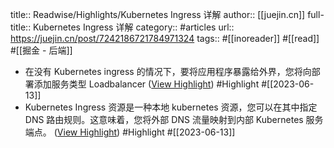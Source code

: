 title:: Readwise/Highlights/Kubernetes Ingress 详解
author:: [[juejin.cn]]
full-title:: Kubernetes Ingress 详解
category:: #articles
url:: https://juejin.cn/post/7242186721784971324
tags:: #[[inoreader]] #[[read]] #[[掘金 - 后端]]

- 在没有 Kubernetes ingress 的情况下，要将应用程序暴露给外界，您将向部署添加服务类型 Loadbalancer ([View Highlight](https://read.readwise.io/read/01h2spbm6g16haw71n50zry85m)) #Highlight #[[2023-06-13]]
- Kubernetes Ingress 资源是一种本地 kubernetes 资源，您可以在其中指定 DNS 路由规则。这意味着，您将外部 DNS 流量映射到内部 Kubernetes 服务端点。 ([View Highlight](https://read.readwise.io/read/01h2spd6wfdtrv97brpe45bx0m)) #Highlight #[[2023-06-13]]